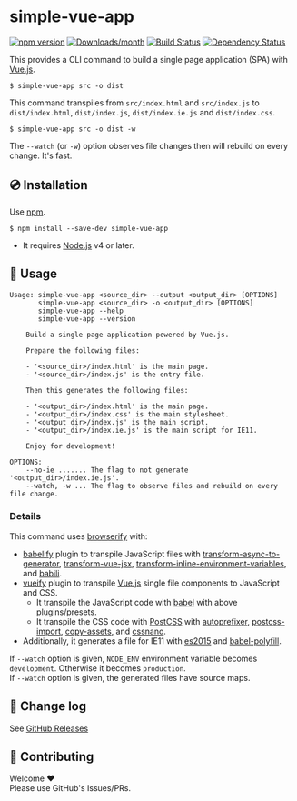 # simple-vue-app

[![npm version](https://img.shields.io/npm/v/simple-vue-app.svg)](https://www.npmjs.com/package/simple-vue-app)
[![Downloads/month](https://img.shields.io/npm/dm/simple-vue-app.svg)](http://www.npmtrends.com/simple-vue-app)
[![Build Status](https://travis-ci.org/mysticatea/simple-vue-app.svg?branch=master)](https://travis-ci.org/mysticatea/simple-vue-app)
[![Dependency Status](https://david-dm.org/mysticatea/simple-vue-app.svg)](https://david-dm.org/mysticatea/simple-vue-app)

This provides a CLI command to build a single page application (SPA) with [Vue.js].

    $ simple-vue-app src -o dist

This command transpiles from `src/index.html` and `src/index.js` to `dist/index.html`, `dist/index.js`, `dist/index.ie.js` and `dist/index.css`.

    $ simple-vue-app src -o dist -w

The `--watch` (or `-w`) option observes file changes then will rebuild on every change. It's fast.

## 💿 Installation

Use [npm].

```
$ npm install --save-dev simple-vue-app
```

- It requires [Node.js] v4 or later.

## 📖 Usage

```
Usage: simple-vue-app <source_dir> --output <output_dir> [OPTIONS]
       simple-vue-app <source_dir> -o <output_dir> [OPTIONS]
       simple-vue-app --help
       simple-vue-app --version

    Build a single page application powered by Vue.js.

    Prepare the following files:

    - '<source_dir>/index.html' is the main page.
    - '<source_dir>/index.js' is the entry file.

    Then this generates the following files:

    - '<output_dir>/index.html' is the main page.
    - '<output_dir>/index.css' is the main stylesheet.
    - '<output_dir>/index.js' is the main script.
    - '<output_dir>/index.ie.js' is the main script for IE11.

    Enjoy for development!

OPTIONS:
    --no-ie ....... The flag to not generate '<output_dir>/index.ie.js'.
    --watch, -w ... The flag to observe files and rebuild on every file change.
```

### Details

This command uses [browserify] with:

- [babelify] plugin to transpile JavaScript files with [transform-async-to-generator], [transform-vue-jsx], [transform-inline-environment-variables], and [babili].
- [vueify] plugin to transpile [Vue.js] single file components to JavaScript and CSS.
    - It transpile the JavaScript code with [babel] with above plugins/presets.
    - It transpile the CSS code with [PostCSS] with [autoprefixer], [postcss-import], [copy-assets], and [cssnano].
- Additionally, it generates a file for IE11 with [es2015] and [babel-polyfill].

If `--watch` option is given, `NODE_ENV` environment variable becomes `development`. Otherwise it becomes `production`.  
If `--watch` option is given, the generated files have source maps.

## 📰 Change log

See [GitHub Releases](https://github.com/mysticatea/simple-vue-app/releases)

## 💎 Contributing

Welcome ❤  
Please use GitHub's Issues/PRs.

[babel]: https://babeljs.io/
[babel-polyfill]: https://babeljs.io/docs/usage/polyfill/
[babelify]: https://www.npmjs.com/package/babelify
[babili]: https://www.npmjs.com/package/babel-preset-babili
[browserify]: http://browserify.org/
[copy-assets]: ./lib/postcss-copy-assets.js
[cssnano]: http://cssnano.co/
[es2015]: https://babeljs.io/docs/plugins/preset-es2015/
[Node.js]: https://nodejs.org/
[npm]: https://www.npmjs.com/
[transform-async-to-generator]: https://www.npmjs.com/package/babel-plugin-transform-async-to-generator
[transform-inline-environment-variables]: https://www.npmjs.com/package/babel-plugin-transform-inline-environment-variables
[transform-vue-jsx]: https://www.npmjs.com/package/babel-plugin-transform-vue-jsx
[Vue.js]: https://vuejs.org/
[vueify]: https://www.npmjs.com/package/vueify
[PostCSS]: http://postcss.org/
[autoprefixer]: https://www.npmjs.com/package/autoprefixer
[postcss-import]: https://www.npmjs.com/package/postcss-import
